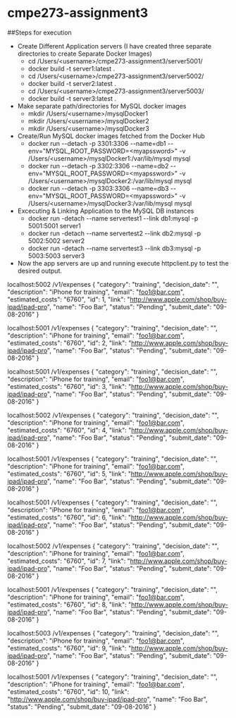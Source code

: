 # cmpe273-assignment3
##Steps for execution
 - Create Different Application servers (I have created three separate directories to create Separate Docker Images)
    -  cd /Users/\<username>/cmpe273-assignment3/server5001/
    -  docker build -t server1:latest .
    -  cd /Users/\<username>/cmpe273-assignment3/server5002/
    -  docker build -t server2:latest .
    -  cd /Users/\<username>/cmpe273-assignment3/server5003/
    -  docker build -t server3:latest .
 - Make separate path/directories for MySQL docker images
    -  mkdir /Users/\<username>/mysqlDocker1
    -  mkdir /Users/\<username>/mysqlDocker2
    -  mkdir /Users/\<username>/mysqlDocker3
 - Create/Run MySQL docker images fetched from the Docker Hub
    -  docker run --detach -p 3301:3306 --name=db1 --env="MYSQL_ROOT_PASSWORD=\<myapssword>" -v /Users/\<username>/mysqlDocker1:/var/lib/mysql mysql
    -  docker run --detach -p 3302:3306 --name=db2 --env="MYSQL_ROOT_PASSWORD=\<myapssword>" -v /Users/\<username>/mysqlDocker2:/var/lib/mysql mysql
    -  docker run --detach -p 3303:3306 --name=db3 --env="MYSQL_ROOT_PASSWORD=\<myapssword>" -v /Users/\<username>/mysqlDocker3:/var/lib/mysql mysql
 - Excecuting & Linking Application to the MySQL DB instances
    -  docker run -detach --name servertest1 --link db1:mysql -p 5001:5001  server1
    -  docker run -detach --name servertest2 --link db2:mysql -p 5002:5002  server2
    -  docker run -detach --name servertest3 --link db3:mysql -p 5003:5003  server3
 - Now the app servers are up and running execute httpclient.py to test the desired output.

localhost:5002
/v1/expenses
{
  "category": "training", 
  "decision_date": "", 
  "description": "iPhone for training", 
  "email": "foo1@bar.com", 
  "estimated_costs": "6760", 
  "id": 1, 
  "link": "http://www.apple.com/shop/buy-ipad/ipad-pro", 
  "name": "Foo Bar", 
  "status": "Pending", 
  "submit_date": "09-08-2016"
}

localhost:5001
/v1/expenses
{
  "category": "training", 
  "decision_date": "", 
  "description": "iPhone for training", 
  "email": "foo1@bar.com", 
  "estimated_costs": "6760", 
  "id": 2, 
  "link": "http://www.apple.com/shop/buy-ipad/ipad-pro", 
  "name": "Foo Bar", 
  "status": "Pending", 
  "submit_date": "09-08-2016"
}

localhost:5001
/v1/expenses
{
  "category": "training", 
  "decision_date": "", 
  "description": "iPhone for training", 
  "email": "foo1@bar.com", 
  "estimated_costs": "6760", 
  "id": 3, 
  "link": "http://www.apple.com/shop/buy-ipad/ipad-pro", 
  "name": "Foo Bar", 
  "status": "Pending", 
  "submit_date": "09-08-2016"
}

localhost:5002
/v1/expenses
{
  "category": "training", 
  "decision_date": "", 
  "description": "iPhone for training", 
  "email": "foo1@bar.com", 
  "estimated_costs": "6760", 
  "id": 4, 
  "link": "http://www.apple.com/shop/buy-ipad/ipad-pro", 
  "name": "Foo Bar", 
  "status": "Pending", 
  "submit_date": "09-08-2016"
}

localhost:5001
/v1/expenses
{
  "category": "training", 
  "decision_date": "", 
  "description": "iPhone for training", 
  "email": "foo1@bar.com", 
  "estimated_costs": "6760", 
  "id": 5, 
  "link": "http://www.apple.com/shop/buy-ipad/ipad-pro", 
  "name": "Foo Bar", 
  "status": "Pending", 
  "submit_date": "09-08-2016"
}

localhost:5001
/v1/expenses
{
  "category": "training", 
  "decision_date": "", 
  "description": "iPhone for training", 
  "email": "foo1@bar.com", 
  "estimated_costs": "6760", 
  "id": 6, 
  "link": "http://www.apple.com/shop/buy-ipad/ipad-pro", 
  "name": "Foo Bar", 
  "status": "Pending", 
  "submit_date": "09-08-2016"
}

localhost:5002
/v1/expenses
{
  "category": "training", 
  "decision_date": "", 
  "description": "iPhone for training", 
  "email": "foo1@bar.com", 
  "estimated_costs": "6760", 
  "id": 7, 
  "link": "http://www.apple.com/shop/buy-ipad/ipad-pro", 
  "name": "Foo Bar", 
  "status": "Pending", 
  "submit_date": "09-08-2016"
}

localhost:5001
/v1/expenses
{
  "category": "training", 
  "decision_date": "", 
  "description": "iPhone for training", 
  "email": "foo1@bar.com", 
  "estimated_costs": "6760", 
  "id": 8, 
  "link": "http://www.apple.com/shop/buy-ipad/ipad-pro", 
  "name": "Foo Bar", 
  "status": "Pending", 
  "submit_date": "09-08-2016"
}

localhost:5003
/v1/expenses
{
  "category": "training", 
  "decision_date": "", 
  "description": "iPhone for training", 
  "email": "foo1@bar.com", 
  "estimated_costs": "6760", 
  "id": 9, 
  "link": "http://www.apple.com/shop/buy-ipad/ipad-pro", 
  "name": "Foo Bar", 
  "status": "Pending", 
  "submit_date": "09-08-2016"
}

localhost:5001
/v1/expenses
{
  "category": "training", 
  "decision_date": "", 
  "description": "iPhone for training", 
  "email": "foo1@bar.com", 
  "estimated_costs": "6760", 
  "id": 10, 
  "link": "http://www.apple.com/shop/buy-ipad/ipad-pro", 
  "name": "Foo Bar", 
  "status": "Pending", 
  "submit_date": "09-08-2016"
}


